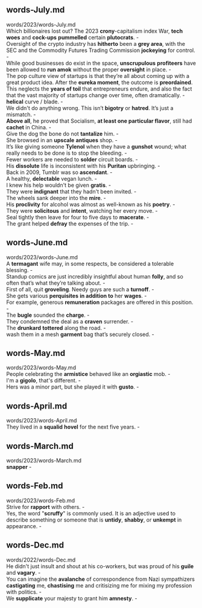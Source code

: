 ## words-July.md ##  
words/2023/words-July.md  
Which billionaires lost out? The 2023 **crony**-capitalism index War, **tech woes** and **cock-ups** **pummelled** certain **plutocrats**. -  
Oversight of the crypto industry has **hitherto** been a **grey area**, with the SEC and the Commodity Futures Trading Commission **jockeying** for control. -  
While good businesses do exist in the space, **unscrupulous** **profiteers** have been allowed to **run amok** without the proper **oversight** in place. -  
The pop culture view of startups is that they’re all about coming up with a great product idea. After the **eureka moment**, the outcome is **preordained**. This neglects the **years of toil** that entrepreneurs endure, and also the fact that the vast majority of startups change over time, often dramatically. -  
**helical** curve /  blade. -  
We didn't do anything wrong. This isn’t **bigotry** or **hatred**. It’s just a mismatch. -  
**Above all**, he proved that Socialism, **at least one particular flavor**, still had **cachet** in China. -  
Give the dog the bone do not **tantalize** him. -  
She browsed in an **upscale** **antiques** shop. -  
It’s like giving someone **Tylenol** when they have a **gunshot** wound; what really needs to be done is to stop the bleeding. -  
Fewer workers are needed to **solder** circuit boards. -  
His **dissolute** life is inconsistent with his **Puritan** upbringing. -  
Back in 2009, Tumblr was so **ascendant**. -  
A healthy, **delectable** vegan lunch. -  
I knew his help wouldn't be given **gratis**. -  
They were **indignant** that they hadn't been invited. -  
The wheels sank deeper into the **mire**. -  
His **proclivity** for alcohol was almost as well-known as his **poetry**. -  
They were **solicitous** and **intent**, watching her every move.  -  
Seal tightly then leave for four to five days to **macerate**. -  
The grant helped **defray** the expenses of the trip. -  

## words-June.md ##  
words/2023/words-June.md  
A **termagant** wife may, in some respects, be considered a tolerable blessing. -  
Standup comics are just incredibly insightful about human **folly**, and so often that’s what they’re talking about. -  
First of all, quit **groveling**. Needy guys are such a **turnoff**. -  
She gets various **perquisites** **in addition to** her **wages**. -  
For example, generous **remuneration** packages are offered in this position. -  
The **bugle** sounded the **charge**. -  
They condemned the deal as a **craven** surrender. -  
The **drunkard** **tottered** along the road. -  
wash them in a mesh **garment** bag that’s securely closed. -  

## words-May.md ##  
words/2023/words-May.md  
People celebrating the **armistice** behaved like an **orgiastic** mob. -  
I'm a **gigolo**, that's different. -  
Hers was a minor part, but she played it with **gusto**. -  

## words-April.md ##  
words/2023/words-April.md  
They lived in a **squalid** **hovel** for the next five years. -  

## words-March.md ##  
words/2023/words-March.md  
**snapper** -  

## words-Feb.md ##  
words/2023/words-Feb.md  
Strive for **rapport** with others. -  
Yes, the word "**scruffy**" is commonly used. It is an adjective used to describe something or someone that is **untidy**, **shabby**, or **unkempt** in appearance. -  

## words-Dec.md ##  
words/2022/words-Dec.md  
He didn't just insult and shout at his co-workers, but was proud of his **guile** and **vagary**. -  
You can imagine the **avalanche** of correspondence from Nazi sympathizers **castigating** me, **chastising** me and critisizing me for mixing my profession with politics. -  
We **supplicate** your majesty to grant him **amnesty**. -  
